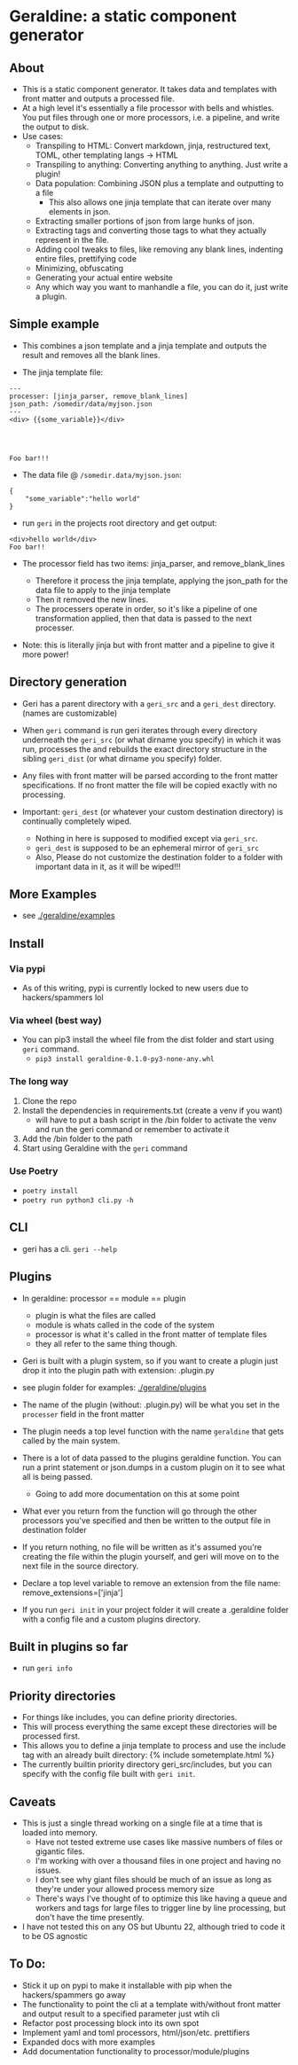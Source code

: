 # Geraldine: a static component generator

## About
* This is a static component generator. It takes data and templates with front matter and outputs a processed file.  
* At a high level it's essentially a file processor with bells and whistles.  You put files through one or more processors, i.e. a pipeline, and write the output to disk.
* Use cases:
    * Transpiling to HTML: Convert markdown, jinja, restructured text, TOML, other templating langs -> HTML
    * Transpiling to anything: Converting anything to anything. Just write a plugin!
    * Data population:  Combining JSON plus a template and outputting to a file
        * This also allows one jinja template that can iterate over many elements in json. 
    * Extracting smaller portions of json from large hunks of json.
    * Extracting tags and converting those tags to what they actually represent in the file.
    * Adding cool tweaks to files, like removing any blank lines, indenting entire files, prettifying code
    * Minimizing, obfuscating
    * Generating your actual entire website
    * Any which way you want to manhandle a file, you can do it, just write a plugin.
    
## Simple example
* This combines a json template and a jinja template and outputs the result and removes all the blank lines.

* The jinja template file:
```
---
processer: [jinja_parser, remove_blank_lines]
json_path: /somedir/data/myjson.json
---
<div> {{some_variable}}</div>




Foo bar!!!

```
* The data file @ `/somedir.data/myjson.json`:

```
{
    "some_variable":"hello world"
}
```

* run `geri` in the projects root directory and get output:

```
<div>hello world</div>
Foo bar!!
```

* The processor field has two items: jinja_parser, and remove_blank_lines
    * Therefore it process the jinja template, applying the json_path for the data file to apply to the jinja template
    * Then it removed the new lines.
    * The processers operate in order, so it's like a pipeline of one transformation applied, then that data is passed to the next processer.

* Note: this is literally jinja but with front matter and a pipeline to give it more power!


## Directory generation
* Geri has a parent directory with a `geri_src` and a `geri_dest` directory. (names are customizable)

* When `geri` command is run geri iterates through every directory underneath the `geri_src` (or what dirname you specify) in which it was run, processes the and rebuilds the exact directory structure in the sibling `geri_dist` (or what dirname you specify) folder.

* Any files with front matter will be parsed according to the front matter specifications. If no front matter the file will be copied exactly with no processing. 

* Important: `geri_dest` (or whatever your custom destination directory) is continually completely wiped. 
    * Nothing in here is supposed to modified except via `geri_src`.  
    * `geri_dest` is supposed to be an ephemeral mirror of `geri_src`
    * Also, Please do not customize the destination folder to a folder with important data in it, as it will be wiped!!!

## More Examples
* see [./geraldine/examples](./geraldine/examples) 

## Install

### Via pypi
* As of this writing, pypi is currently locked to new users due to hackers/spammers lol

### Via wheel (best way)
* You can pip3 install the wheel file from the dist folder and start using `geri` command.
    * `pip3 install geraldine-0.1.0-py3-none-any.whl`

### The long way
1. Clone the repo
2. Install the dependencies in requirements.txt (create a venv if you want)
    * will have to put a bash script in the /bin folder to activate the venv and run the geri command or remember to activate it
3. Add the /bin folder to the path
4. Start using Geraldine with the `geri` command

### Use Poetry
* `poetry install`
* `poetry run python3 cli.py -h`

## CLI
* geri has a cli.  `geri --help`


## Plugins
* In geraldine: processor == module == plugin
    * plugin is what the files are called
    * module is whats called in the code of the system
    * processor is what it's called in the front matter of template files
    * they all refer to the same thing though.

* Geri is built with a plugin system, so if you want to create a plugin just drop it into the plugin path with extension: .plugin.py 

* see plugin folder for examples: [./geraldine/plugins](./geraldine/plugins)

* The name of the plugin (without: .plugin.py) will be what you set in the `processer` field in the front matter

* The plugin needs a top level function with the name `geraldine` that gets called by the main system.

* There is a lot of data passed to the plugins geraldine function. You can run a print statement or json.dumps in a custom plugin on it to see what all is being passed.
    * Going to add more documentation on this at some point

* What ever you return from the function will go through the other processors you've specified and then be written to the output file in destination folder
* If you return nothing, no file will be written as it's assumed you're creating the file within the plugin yourself, and geri will move on to the next file in the source directory.

* Declare a top level variable to remove an extension from the file name: remove_extensions=['jinja'] 

* If you run `geri init` in your project folder it will create a .geraldine folder with a config file and a custom plugins directory.

## Built in plugins so far
* run `geri info`

## Priority directories
* For things like includes, you can define priority directories.
* This will process everything the same except these directories will be processed first. 
* This allows you to define a jinja template to process and use the include tag with an already built directory: {% include sometemplate.html %} 
* The currently builtin priority directory geri_src/includes, but you can specify with the config file built with `geri init`. 

## Caveats
* This is just a single thread working on a single file at a time that is loaded into memory. 
    * Have not tested extreme use cases like massive numbers of files or gigantic files.
    * I'm working with over a thousand files in one project and having no issues.  
    * I don't see why giant files should be much of an issue as long as they're under your allowed process memory size 
    * There's ways I've thought of to optimize this like having a queue and workers and tags for large files to trigger line by line processing, but don't have the time presently.
* I have not tested this on any OS but Ubuntu 22, although tried to code it to be OS agnostic


## To Do:
* Stick it up on pypi to make it installable with pip when the hackers/spammers go away
* The functionality to point the cli at a template with/without front matter and output result to a specified parameter just wtih cli
* Refactor post processing block into its own spot
* Implement yaml and toml processors, html/json/etc. prettifiers
* Expanded docs with more examples
* Add documentation functionality to processor/module/plugins 